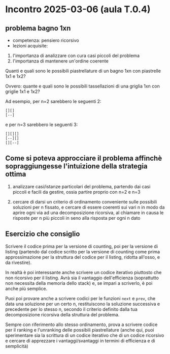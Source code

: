 # Incontro 2025-03-06 (aula T.0.4)

## problema bagno 1xn

* competenza: pensiero ricorsivo
* lezioni acquisite:
 1. l'importanza di analizzare con cura casi piccoli del problema
 2. l'importanza di mantenere un'ordine coerente

Quanti e quali sono le possibili piastrellature di un bagno 1xn con piastrelle 1x1 e 1x2?

Ovvero: quante e quali sono le possibili tassellazioni di una griglia 1xn con griglie 1x1 e 1x2?

Ad esempio, per n=2 sarebbero le seguenti 2:
```
[][]
[--]
```

e per n=3 sarebbero le seguenti 3:
```
[][][]
[--][]
[][--]
```

## Come si poteva approcciare il problema affinchè sopraggiungesse l'intuizione della strategia ottima

1. analizzare casi/istanze particolari del problema, partendo dai casi piccoli e facili da gestire, ossia partire proprio con n=2 e n=3

2. cercare di darsi un criterio di ordinamento conveniente sulle possibili soluzioni per n fissato, e cercare di essere coerenti sui vari n in modo da aprire ogni via ad una decomposizione ricorsiva, al chiamare in causa le risposte per n più piccoli in seno alla risposta per ogni n dato 


## Esercizio che consiglio
  Scrivere il codice prima per la versione di counting, poi per la versione di listing (partendo dal codice scritto per la versione di counting come prima approssimazione per la struttura del codice per il listing, ridotta all'osso, e da rivestire).

  In realtà è poi interessante anche scrivere un codice iterativo piuttosto che non ricorsivo per il listing. Avrà sia il vantaggio dell'efficienza (soprattutto non necessita della memoria dello stack) e, se impari a scriverlo, è poi anche più semplice.

  Puoi poi provare anche a scrivere codici per le funzioni `next` e `prev`, che data una soluzione per un certo n, restituiscono la soluzione successiva e precedente per lo stesso n, secondo il criterio definito dalla tua decomposizione ricorsiva della struttura del problema.

  Sempre con riferimento allo stesso ordinamento, prova a scrivere codice per il ranking e l'unranking delle possibili piastrellature (anche qui, puoi sperimentare sia la scrittura di un codice iterativo che di un codice ricorsivo e cercare di apprezzare i vantaggi/svantaggi in termini di efficienza e di semplicità)
